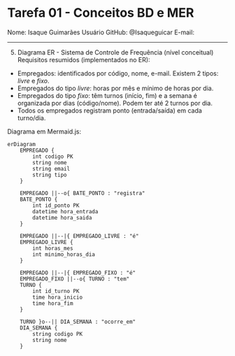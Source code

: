 # Tarefa 01 - Conceitos BD e MER

Nome: Isaque Guimarães
Usuário GitHub: @Isaqueguicar
E-mail:

---

5. Diagrama ER - Sistema de Controle de Frequência (nível conceitual)
Requisitos resumidos (implementados no ER):
- Empregados: identificados por código, nome, e-mail. Existem 2 tipos: *livre* e *fixo*.  
- Empregados do tipo *livre*: horas por mês e mínimo de horas por dia.  
- Empregados do tipo *fixo*: têm turnos (início, fim) e a semana é organizada por dias (código/nome). Podem ter até 2 turnos por dia.  
- Todos os empregados registram ponto (entrada/saída) em cada turno/dia.

Diagrama em Mermaid.js:

```mermaid
erDiagram
    EMPREGADO {
        int codigo PK
        string nome
        string email
        string tipo
    }

    EMPREGADO ||--o{ BATE_PONTO : "registra"
    BATE_PONTO {
        int id_ponto PK
        datetime hora_entrada
        datetime hora_saida
    }

    EMPREGADO ||--|{ EMPREGADO_LIVRE : "é"
    EMPREGADO_LIVRE {
        int horas_mes
        int minimo_horas_dia
    }

    EMPREGADO ||--|{ EMPREGADO_FIXO : "é"
    EMPREGADO_FIXO ||--o{ TURNO : "tem"
    TURNO {
        int id_turno PK
        time hora_inicio
        time hora_fim
    }

    TURNO }o--|| DIA_SEMANA : "ocorre_em"
    DIA_SEMANA {
        string codigo PK
        string nome
    }
